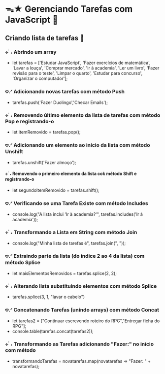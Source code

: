 # ᯓ★ Gerenciando Tarefas com JavaScript 💫

## Criando lista de tarefas 📝

### ⊹ ࣪ ˖ Abrindo um array
* let tarefas = ['Estudar JavaScript', 'Fazer exercícios de matemática', 'Lavar a louça', 'Comprar mercado', 'Ir à academia', 'Ler um livro', 'Fazer revisão para o teste', 'Limpar o quarto', 'Estudar para concurso', 'Organizar o computador'];

### 𖹭.ᐟ Adicionando novas tarefas com método Push
* tarefas.push('Fazer Duolingo','Checar Emails');

### ⊹ ࣪ ˖ Removendo último elemento da lista de tarefas com método Pop e registrando-o
* let itemRemovido = tarefas.pop();

### 𖹭.ᐟ Adicionando um elemento ao início da lista com método Unshift
* tarefas.unshift('Fazer almoço');

#### ⊹ ࣪ ˖ Removendo o primeiro elemento da lista cok método Shift e registrando-o
* let segundoItemRemovido = tarefas.shift();

### 𖹭.ᐟ Verificando se uma Tarefa Existe com método Includes
* console.log("A lista inclui 'Ir à academia?'", tarefas.includes('Ir à academia'));

### ⊹ ࣪ ˖ Transformando a Lista em String com método Join
* console.log("Minha lista de tarefas é", tarefas.join(", "));

### 𖹭.ᐟ Extraindo parte da lista (do índice 2 ao 4 da lista) com método Splice
* let maisElementosRemovidos = tarefas.splice(2, 2);

### ⊹ ࣪ ˖ Alterando lista substituindo elementos com método Splice
* tarefas.splice(3, 1, "lavar o cabelo")

### 𖹭.ᐟ Concatenando Tarefas (unindo arrays) com método Concat
* let tarefas2 = ["Continuar escrevendo roteiro do RPG","Entregar ficha do RPG"];
* console.table(tarefas.concat(tarefas2)); 

### ⊹ ࣪ ˖ Transformando as Tarefas adicionando "Fazer:" no início com método 
* transformandoTarefas = novatarefas.map(novatarefas => "Fazer: " + novatarefas);